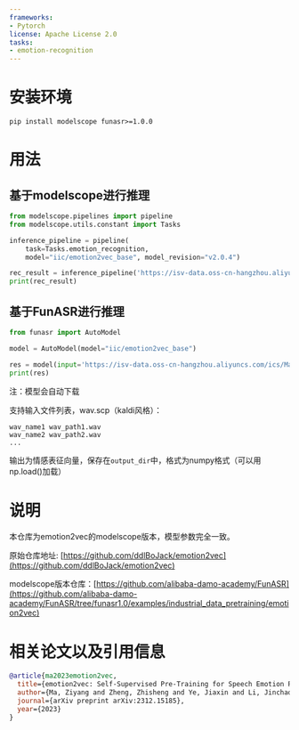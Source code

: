 ```yaml
---
frameworks:
- Pytorch
license: Apache License 2.0
tasks:
- emotion-recognition
---
```



# 安装环境

```shell
pip install modelscope funasr>=1.0.0
```

# 用法

## 基于modelscope进行推理

```python
from modelscope.pipelines import pipeline
from modelscope.utils.constant import Tasks

inference_pipeline = pipeline(
    task=Tasks.emotion_recognition,
    model="iic/emotion2vec_base", model_revision="v2.0.4")

rec_result = inference_pipeline('https://isv-data.oss-cn-hangzhou.aliyuncs.com/ics/MaaS/ASR/test_audio/asr_example_zh.wav')
print(rec_result)
```


## 基于FunASR进行推理

```python
from funasr import AutoModel

model = AutoModel(model="iic/emotion2vec_base")

res = model(input='https://isv-data.oss-cn-hangzhou.aliyuncs.com/ics/MaaS/ASR/test_audio/asr_example_zh.wav', output_dir="./outputs")
print(res)
```
注：模型会自动下载

支持输入文件列表，wav.scp（kaldi风格）：
```cat wav.scp
wav_name1 wav_path1.wav
wav_name2 wav_path2.wav
...
```

输出为情感表征向量，保存在`output_dir`中，格式为numpy格式（可以用np.load()加载）

# 说明

本仓库为emotion2vec的modelscope版本，模型参数完全一致。

原始仓库地址: [https://github.com/ddlBoJack/emotion2vec](https://github.com/ddlBoJack/emotion2vec)

modelscope版本仓库：[https://github.com/alibaba-damo-academy/FunASR](https://github.com/alibaba-damo-academy/FunASR/tree/funasr1.0/examples/industrial_data_pretraining/emotion2vec)

# 相关论文以及引用信息
```BibTeX
@article{ma2023emotion2vec,
  title={emotion2vec: Self-Supervised Pre-Training for Speech Emotion Representation},
  author={Ma, Ziyang and Zheng, Zhisheng and Ye, Jiaxin and Li, Jinchao and Gao, Zhifu and Zhang, Shiliang and Chen, Xie},
  journal={arXiv preprint arXiv:2312.15185},
  year={2023}
}
```